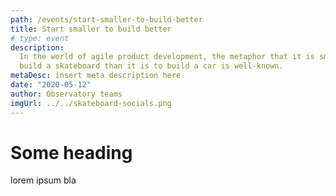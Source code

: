 ```yaml
---
path: /events/start-smaller-to-build-better
title: Start smaller to build better
# type: event
description:
  In the world of agile product development, the metaphor that it is smarter to
  build a skateboard than it is to build a car is well-known.
metaDesc: insert meta description here
date: "2020-05-12"
author: Observatory teams
imgUrl: ../../skateboard-socials.png
---
```


# Some heading

lorem ipsum bla
